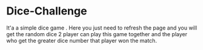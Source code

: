 # Dice-Challenge

It'a a simple dice game .
Here you just need to refresh the page and you will get the random dice 
2 player can play this game together and the player who get the greater dice number that player won the match.
